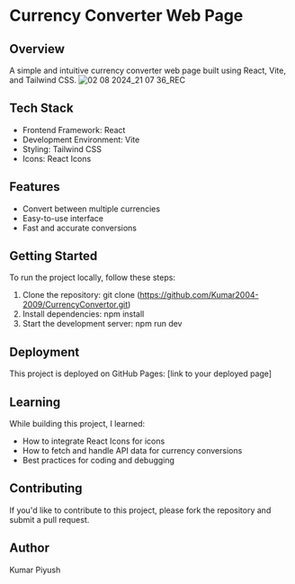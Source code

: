 # Currency Converter Web Page
## Overview
A simple and intuitive currency converter web page built using React, Vite, and Tailwind CSS.
![02 08 2024_21 07 36_REC](https://github.com/user-attachments/assets/bb9e9de2-58c0-48dd-a880-446ed36bf129)

## Tech Stack
- Frontend Framework: React
- Development Environment: Vite
- Styling: Tailwind CSS
- Icons: React Icons

## Features
- Convert between multiple currencies
- Easy-to-use interface
- Fast and accurate conversions

## Getting Started
To run the project locally, follow these steps:

1. Clone the repository: git clone (https://github.com/Kumar2004-2009/CurrencyConvertor.git)
2. Install dependencies: npm install
3. Start the development server: npm run dev

## Deployment
This project is deployed on GitHub Pages: [link to your deployed page]

## Learning
While building this project, I learned:
- How to integrate React Icons for icons
- How to fetch and handle API data for currency conversions
- Best practices for coding and debugging

## Contributing
If you'd like to contribute to this project, please fork the repository and submit a pull request.

## Author
Kumar Piyush
